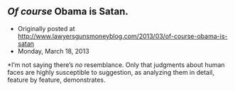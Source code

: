 ## <em>Of course</em> Obama is Satan.

 * Originally posted at http://www.lawyersgunsmoneyblog.com/2013/03/of-course-obama-is-satan
 * Monday, March 18, 2013

\*I’m not saying there’s _no_ resemblance. Only that judgments about human faces are highly susceptible to suggestion, as analyzing them in detail, feature by feature, demonstrates.